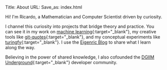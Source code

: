Title: About
URL:
Save_as: index.html

Hi! I'm Ricardo, a Mathematician and Computer Scientist driven by curiosity.

I channel this curiosity into projects that bridge theory and practice. You can see it in my work on [machine learning](https://github.com/eigenric/aprendizaje-automatico){:target="_blank"}, my creative tools like [git-quotes](https://github.com/eigenric/git-quotes){:target="_blank"}, and my conceptual experiments like [turingfy](https://github.com/eigenric/turingfy){:target="_blank"}. I use the [Eigenric Blog](/blog) to share what I learn along the way.

Believing in the power of shared knowledge, I also cofounded the [DGIIM Underground](https://github.com/DGIIMUnderground){:target="_blank"} developer community.
